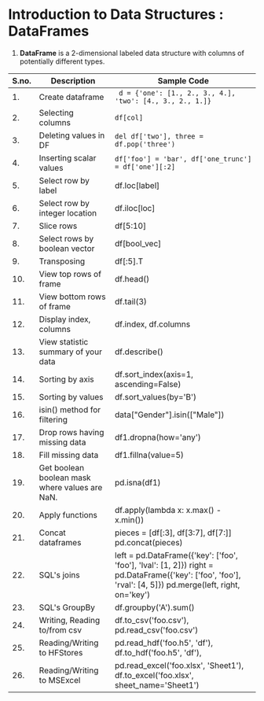 # Introduction to Data Structures : DataFrames

1. **DataFrame** is a 2-dimensional labeled data structure with columns of potentially different types.

| S.no. | Description                                     | Sample Code                                                                                                                                                |
|-------|-------------------------------------------------|------------------------------------------------------------------------------------------------------------------------------------------------------------|
| 1.    | Create dataframe                                |``` d = {'one': [1., 2., 3., 4.],     'two': [4., 3., 2., 1.]}```                                                                                              |
| 2.    | Selecting columns                               | ```df[col]```                                                                                                                                                   |
| 3.    | Deleting values in DF                           |``` del df['two'], three = df.pop('three')  ```                                                                                                                   |
| 4.    | Inserting scalar values                         | ```df['foo'] = 'bar', df['one_trunc'] = df['one'][:2] ```                                                                                                        |
| 5.    | Select row by label                             | df.loc[label]                                                                                                                                              |
| 6.    | Select row by integer location                  | df.iloc[loc]                                                                                                                                               |
| 7.    | Slice rows                                      | df[5:10]                                                                                                                                                   |
| 8.    | Select rows by boolean vector                   | df[bool_vec]                                                                                                                                               |
| 9.    | Transposing                                     | df[:5].T                                                                                                                                                   |
| 10.   | View top rows of frame                          | df.head()                                                                                                                                                  |
| 11.   | View bottom rows of frame                       | df.tail(3)                                                                                                                                                 |
| 12.   | Display index, columns                          | df.index, df.columns                                                                                                                                       |
| 13.   | View statistic summary of your data             | df.describe()                                                                                                                                              |
| 14.   | Sorting by axis                                 | df.sort_index(axis=1, ascending=False)                                                                                                                     |
| 15.   | Sorting by values                               | df.sort_values(by='B')                                                                                                                                     |
| 16.   | isin() method for filtering                     | data["Gender"].isin(["Male"])                                                                                                                              |
| 17.   | Drop rows having missing data                   | df1.dropna(how='any')                                                                                                                                      |
| 18.   | Fill missing data                               | df1.fillna(value=5)                                                                                                                                        |
| 19.   | Get boolean boolean mask where values are  NaN. | pd.isna(df1)                                                                                                                                               |
| 20.   | Apply functions                                 | df.apply(lambda x: x.max() - x.min())                                                                                                                      |
| 21.   | Concat dataframes                               | pieces = [df[:3], df[3:7], df[7:]] pd.concat(pieces)                                                                                                       |
| 22.   | SQL's joins                                     | left = pd.DataFrame({'key': ['foo', 'foo'], 'lval': [1, 2]}) right = pd.DataFrame({'key': ['foo', 'foo'], 'rval': [4, 5]}) pd.merge(left, right, on='key') |
| 23.   | SQL's GroupBy                                   | df.groupby('A').sum()                                                                                                                                      |
| 24.   | Writing, Reading to/from csv                    | df.to_csv('foo.csv'), pd.read_csv('foo.csv')                                                                                                               |
| 25.   | Reading/Writing to HFStores                     | pd.read_hdf('foo.h5', 'df'),  df.to_hdf('foo.h5', 'df'),                                                                                                   |
| 26.   | Reading/Writing to MSExcel                      | pd.read_excel('foo.xlsx', 'Sheet1'), df.to_excel('foo.xlsx', sheet_name='Sheet1')                                                                          |
